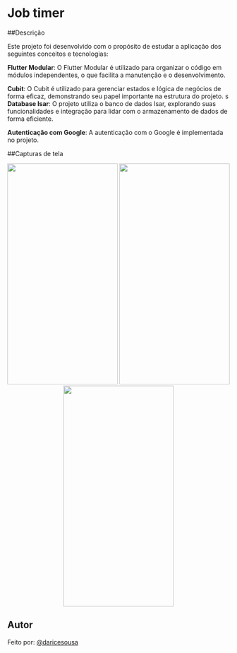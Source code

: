 # Job timer

##Descrição

Este projeto foi desenvolvido com o propósito de estudar a aplicação dos seguintes conceitos e tecnologias:

<b>Flutter Modular</b>: O Flutter Modular é utilizado para organizar o código em módulos independentes, o que facilita a manutenção e o desenvolvimento.

<b>Cubit</b>: O Cubit é utilizado para gerenciar estados e lógica de negócios de forma eficaz, demonstrando seu papel importante na estrutura do projeto.
s
<b>Database Isar</b>: O projeto utiliza o banco de dados Isar, explorando suas funcionalidades e integração para lidar com o armazenamento de dados de forma eficiente.

<b>Autenticação com Google</b>: A autenticação com o Google é implementada no projeto.

##Capturas de tela

<p align="center">
    <img src="./assets/screenshots/login.png" width="250" height="500"/>
    <img src="./assets/screenshots/home.png" width="250" height="500"/>
    <img src="./assets/screenshots/project-detail.png" width="250" height="500"/>
</p>

## Autor

Feito por: [@daricesousa](https://www.github.com/daricesousa)
